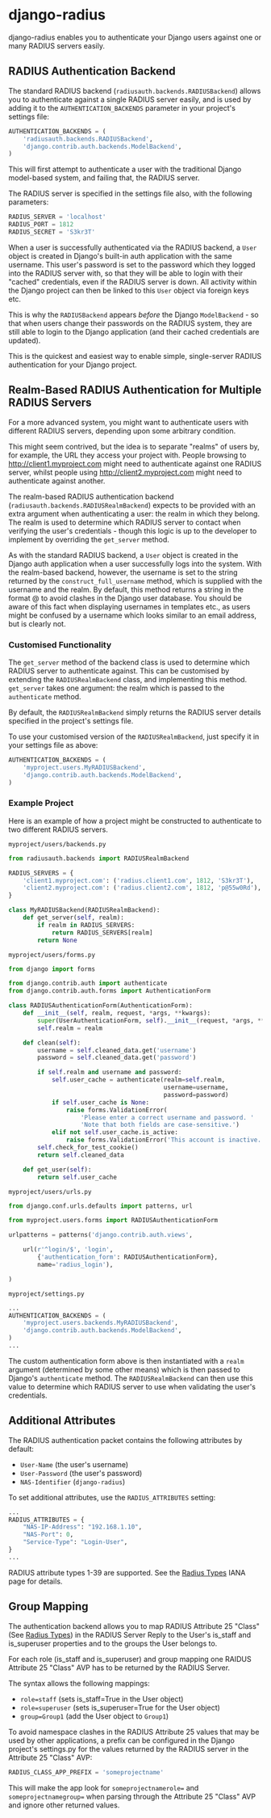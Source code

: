 django-radius
=============

django-radius enables you to authenticate your Django users against one or many
RADIUS servers easily.

RADIUS Authentication Backend
-----------------------------

The standard RADIUS backend (`radiusauth.backends.RADIUSBackend`) allows you to
authenticate against a single RADIUS server easily, and is used by adding it to
the `AUTHENTICATION_BACKENDS` parameter in your project's settings file:

```python
AUTHENTICATION_BACKENDS = (
    'radiusauth.backends.RADIUSBackend',
    'django.contrib.auth.backends.ModelBackend',
)
```

This will first attempt to authenticate a user with the traditional Django
model-based system, and failing that, the RADIUS server.

The RADIUS server is specified in the settings file also, with the following
parameters:

```python
RADIUS_SERVER = 'localhost'
RADIUS_PORT = 1812
RADIUS_SECRET = 'S3kr3T'
```

When a user is successfully authenticated via the RADIUS backend, a `User`
object is created in Django's built-in auth application with the same username.
This user's password is set to the password which they logged into the RADIUS
server with, so that they will be able to login with their "cached"
credentials, even if the RADIUS server is down. All activity within the Django
project can then be linked to this `User` object via foreign keys etc.

This is why the `RADIUSBackend` appears *before* the Django `ModelBackend` - so
that when users change their passwords on the RADIUS system, they are still
able to login to the Django application (and their cached credentials are
updated).

This is the quickest and easiest way to enable simple, single-server RADIUS
authentication for your Django project.

Realm-Based RADIUS Authentication for Multiple RADIUS Servers
-------------------------------------------------------------

For a more advanced system, you might want to authenticate users with different
RADIUS servers, depending upon some arbitrary condition.

This might seem contrived, but the idea is to separate "realms" of users by,
for example, the URL they access your project with. People browsing to
http://client1.myproject.com might need to authenticate against one RADIUS
server, whilst people using http://client2.myproject.com might need to
authenticate against another.

The realm-based RADIUS authentication backend
(`radiusauth.backends.RADIUSRealmBackend`) expects to be provided with an extra
argument when authenticating a user: the realm in which they belong.
The realm is used to determine which RADIUS server to contact when verifying
the user's credentials - though this logic is up to the developer to implement
by overriding the `get_server` method.

As with the standard RADIUS backend, a `User` object is created in the Django
auth application when a user successfully logs into the system. With the
realm-based backend, however, the username is set to the string returned by the
`construct_full_username` method, which is supplied with the username and the
realm. By default, this method returns a string in the format
<username>@<realm> to avoid clashes in the Django user database. You should be
aware of this fact when displaying usernames in templates etc., as users might
be confused by a username which looks similar to an email address, but is
clearly not.

### Customised Functionality

The `get_server` method of the backend class is used to determine which RADIUS
server to authenticate against. This can be customised by extending the
`RADIUSRealmBackend` class, and implementing this method. `get_server` takes
one argument: the realm which is passed to the `authenticate` method.

By default, the `RADIUSRealmBackend` simply returns the RADIUS server details
specified in the project's settings file.

To use your customised version of the `RADIUSRealmBackend`, just specify it in
your settings file as above:

```python
AUTHENTICATION_BACKENDS = (
    'myproject.users.MyRADIUSBackend',
    'django.contrib.auth.backends.ModelBackend',
)
```

### Example Project

Here is an example of how a project might be constructed to authenticate to two
different RADIUS servers.

`myproject/users/backends.py`

```python
from radiusauth.backends import RADIUSRealmBackend

RADIUS_SERVERS = {
    'client1.myproject.com': ('radius.client1.com', 1812, 'S3kr3T'),
    'client2.myproject.com': ('radius.client2.com', 1812, 'p@55w0Rd'),
}

class MyRADIUSBackend(RADIUSRealmBackend):
    def get_server(self, realm):
        if realm in RADIUS_SERVERS:
            return RADIUS_SERVERS[realm]
        return None
```

`myproject/users/forms.py`

```python
from django import forms

from django.contrib.auth import authenticate
from django.contrib.auth.forms import AuthenticationForm

class RADIUSAuthenticationForm(AuthenticationForm):
    def __init__(self, realm, request, *args, **kwargs):
        super(UserAuthenticationForm, self).__init__(request, *args, **kwargs)
        self.realm = realm

    def clean(self):
        username = self.cleaned_data.get('username')
        password = self.cleaned_data.get('password')

        if self.realm and username and password:
            self.user_cache = authenticate(realm=self.realm,
                                           username=username,
                                           password=password)
            if self.user_cache is None:
                raise forms.ValidationError(
                    'Please enter a correct username and password. '
                    'Note that both fields are case-sensitive.')
            elif not self.user_cache.is_active:
                raise forms.ValidationError('This account is inactive.')
        self.check_for_test_cookie()
        return self.cleaned_data

    def get_user(self):
        return self.user_cache
```

`myproject/users/urls.py`

```python
from django.conf.urls.defaults import patterns, url

from myproject.users.forms import RADIUSAuthenticationForm

urlpatterns = patterns('django.contrib.auth.views',

    url(r'^login/$', 'login',
        {'authentication_form': RADIUSAuthenticationForm},
        name='radius_login'),

)
```

`myproject/settings.py`

```python
...
AUTHENTICATION_BACKENDS = (
    'myproject.users.backends.MyRADIUSBackend',
    'django.contrib.auth.backends.ModelBackend',
)
...
```

The custom authentication form above is then instantiated with a `realm`
argument (determined by some other means) which is then passed to Django's
`authenticate` method. The `RADIUSRealmBackend` can then use this value to
determine which RADIUS server to use when validating the user's credentials.

Additional Attributes
---------------------

The RADIUS authentication packet contains the following attributes by default:

* `User-Name` (the user's username)
* `User-Password` (the user's password)
* `NAS-Identifier` (`django-radius`)

To set additional attributes, use the `RADIUS_ATTRIBUTES` setting:

```python
...
RADIUS_ATTRIBUTES = {
    "NAS-IP-Address": "192.168.1.10",
    "NAS-Port": 0,
    "Service-Type": "Login-User",
}
...
```

RADIUS attribute types 1-39 are supported. See the [Radius Types][types]
IANA page for details.

[types]: http://www.iana.org/assignments/radius-types/radius-types.xhtml

Group Mapping
---------------------

The authentication backend allows you to map RADIUS Attribute 25 "Class" 
(See [Radius Types][types]) in the RADIUS Server Reply to the User's 
is_staff and is_superuser properties and to the groups the User belongs to.

For each role (is_staff and is_superuser) and group mapping one RAIDUS Attribute 
25 "Class" AVP has to be returned by the RADIUS Server.

The syntax allows the following mappings:
* `role=staff` (sets is_staff=True in the User object)
* `role=superuser` (sets is_superuser=True for the User object)
* `group=Group1` (add the User object to `Group1`)

To avoid namespace clashes in the RADIUS Attribute 25 values that may be
used by other applications, a prefix can be configured in the Django project's
settings.py for the values returned by the RADIUS server in the Attribute 25
"Class" AVP:

```python
RADIUS_CLASS_APP_PREFIX = 'someprojectname'
```

This will make the app look for `someprojectnamerole=` and `someprojectnamegroup=`
when parsing through the Attribute 25 "Class" AVP and ignore other returned values.
